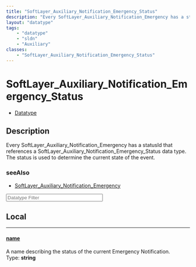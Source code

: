 ```yaml
---
title: "SoftLayer_Auxiliary_Notification_Emergency_Status"
description: "Every SoftLayer_Auxiliary_Notification_Emergency has a statusId that references a SoftLayer_Auxiliary_Notification_Emerg... "
layout: "datatype"
tags:
    - "datatype"
    - "sldn"
    - "Auxiliary"
classes:
    - "SoftLayer_Auxiliary_Notification_Emergency_Status"
---
```


# SoftLayer_Auxiliary_Notification_Emergency_Status
<div id='service-datatype'>
    <ul id='sldn-reference-tabs'>
        <li id='datatype'> <a href='/reference/datatypes/SoftLayer_Auxiliary_Notification_Emergency_Status' >Datatype</a></li>
    </ul>
</div>

## Description 


Every SoftLayer_Auxiliary_Notification_Emergency has a statusId that references a SoftLayer_Auxiliary_Notification_Emergency_Status data type.  The status is used to determine the current state of the event. 



### seeAlso

* [SoftLayer_Auxiliary_Notification_Emergency](/reference/services/SoftLayer_Auxiliary_Notification_Emergency )




<!-- Filer BEGIN -->
<div class="view-filters">
        <div class="clearfix">
            <div class="search-input-box">
                <input placeholder="Datatype Filter" onkeyup="titleSearch(inputId='prop-input', divId='properties', elementClass='prop-row')" 
                    type="text" id="prop-input" value="" size="30" maxlength="128" class="form-text">
            </div>
        </div>
</div>
<!-- Filer END -->

<div id="properties" class="content">
<div id="localProperties" class="prop-content" >

## Local
<div class="prop-row">

-----
[name]: #name
#### [name]
A name describing the status of the current Emergency Notification.  
<span class="type-label">Type: </span>**string**  



</div>
</div>
<!-- LOCAL PROPERTY END -->

</div>



